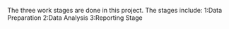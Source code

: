 The three work stages are done in this project.
The stages include:
  1:Data Preparation
  2:Data Analysis
  3:Reporting Stage
